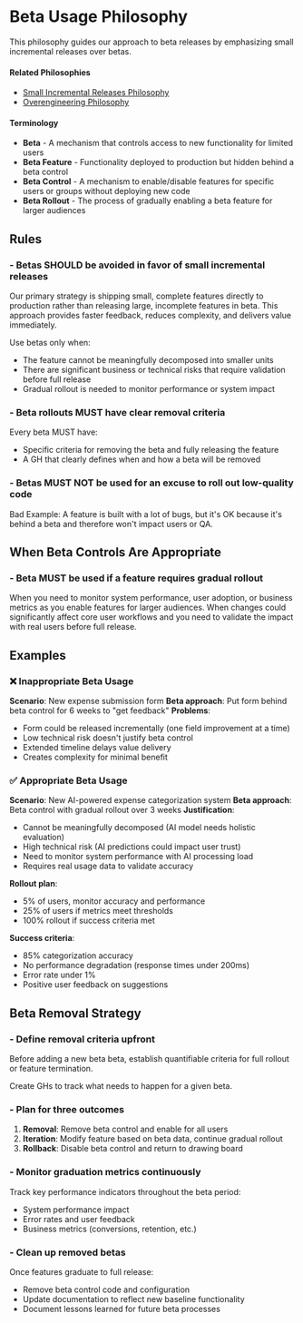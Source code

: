 # Beta Usage Philosophy
This philosophy guides our approach to beta releases by emphasizing small incremental releases over betas.

#### Related Philosophies
- [Small Incremental Releases Philosophy](/contributingGuides/philosophies/INCREMENTAL-RELEASES.md)
- [Overengineering Philosophy](/contributingGuides/philosophies/OVERENGINEERING.md)

#### Terminology
- **Beta** - A mechanism that controls access to new functionality for limited users
- **Beta Feature** - Functionality deployed to production but hidden behind a beta control
- **Beta Control** - A mechanism to enable/disable features for specific users or groups without deploying new code
- **Beta Rollout** - The process of gradually enabling a beta feature for larger audiences

## Rules

### - Betas SHOULD be avoided in favor of small incremental releases
Our primary strategy is shipping small, complete features directly to production rather than releasing large, incomplete features in beta. This approach provides faster feedback, reduces complexity, and delivers value immediately.

Use betas only when:
- The feature cannot be meaningfully decomposed into smaller units
- There are significant business or technical risks that require validation before full release
- Gradual rollout is needed to monitor performance or system impact

### - Beta rollouts MUST have clear removal criteria
Every beta MUST have:
- Specific criteria for removing the beta and fully releasing the feature
- A GH that clearly defines when and how a beta will be removed

### - Betas MUST NOT be used for an excuse to roll out low-quality code
Bad Example: A feature is built with a lot of bugs, but it's OK because it's behind a beta and therefore won't impact users or QA.

## When Beta Controls Are Appropriate

### - Beta MUST be used if a feature requires gradual rollout
When you need to monitor system performance, user adoption, or business metrics as you enable features for larger audiences.
When changes could significantly affect core user workflows and you need to validate the impact with real users before full release.

## Examples

### ❌ Inappropriate Beta Usage
**Scenario**: New expense submission form
**Beta approach**: Put form behind beta control for 6 weeks to "get feedback"
**Problems**:
- Form could be released incrementally (one field improvement at a time)
- Low technical risk doesn't justify beta control
- Extended timeline delays value delivery
- Creates complexity for minimal benefit

### ✅ Appropriate Beta Usage
**Scenario**: New AI-powered expense categorization system
**Beta approach**: Beta control with gradual rollout over 3 weeks
**Justification**:
- Cannot be meaningfully decomposed (AI model needs holistic evaluation)
- High technical risk (AI predictions could impact user trust)
- Need to monitor system performance with AI processing load
- Requires real usage data to validate accuracy

**Rollout plan**:
- 5% of users, monitor accuracy and performance
- 25% of users if metrics meet thresholds
- 100% rollout if success criteria met

**Success criteria**:
- 85% categorization accuracy
- No performance degradation (response times under 200ms)
- Error rate under 1%
- Positive user feedback on suggestions

## Beta Removal Strategy

### - Define removal criteria upfront
Before adding a new beta beta, establish quantifiable criteria for full rollout or feature termination.

Create GHs to track what needs to happen for a given beta.

### - Plan for three outcomes
1. **Removal**: Remove beta control and enable for all users
2. **Iteration**: Modify feature based on beta data, continue gradual rollout
3. **Rollback**: Disable beta control and return to drawing board

### - Monitor graduation metrics continuously
Track key performance indicators throughout the beta period:
- System performance impact
- Error rates and user feedback
- Business metrics (conversions, retention, etc.)

### - Clean up removed betas
Once features graduate to full release:
- Remove beta control code and configuration
- Update documentation to reflect new baseline functionality
- Document lessons learned for future beta processes

